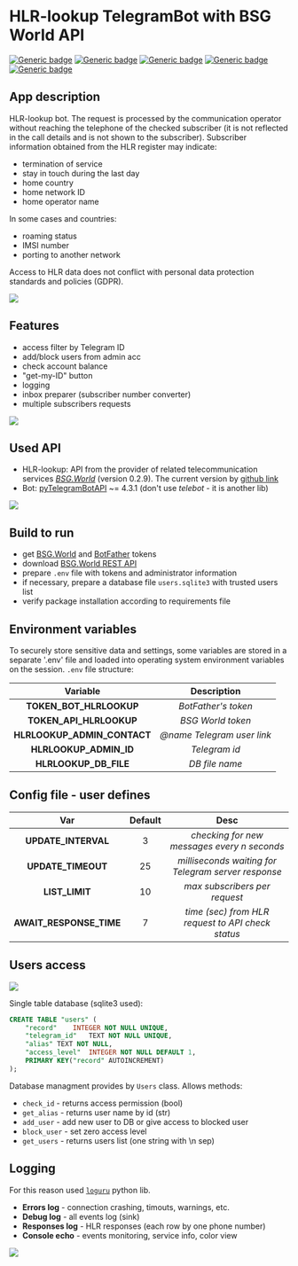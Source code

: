 # HLR-lookup TelegramBot with BSG World API

[![Generic badge](https://img.shields.io/badge/Telegram-pyTelegramBotAPI-COLOR.svg)](https://github.com/OlehOleinikov/hlr_lookup_bot#used-api)
[![Generic badge](https://img.shields.io/badge/logging-loguru-COLOR.svg)](https://github.com/OlehOleinikov/hlr_lookup_bot#logging)
[![Generic badge](https://img.shields.io/badge/HLR-BSG.World_REST_API-COLOR.svg)](https://github.com/OlehOleinikov/hlr_lookup_bot#used-api)
[![Generic badge](https://img.shields.io/badge/access_control-SQLite3-COLOR.svg)](https://github.com/OlehOleinikov/hlr_lookup_bot#users-access)
[![Generic badge](https://img.shields.io/badge/token_storage-sys.environ-COLOR.svg)](https://github.com/OlehOleinikov/hlr_lookup_bot#environment-variables)

## App description

HLR-lookup bot. The request is processed by the communication operator without reaching the telephone of the checked subscriber (it is not reflected in the call details and is not shown to the subscriber). Subscriber information obtained from the HLR register may indicate:
- termination of service
- stay in touch during the last day
- home country
- home network ID
- home operator name

In some cases and countries:
- roaming status
- IMSI number
- porting to another network

Access to HLR data does not conflict with personal data protection standards and policies (GDPR). 

![](demo_img/about_hlr.png)

## Features

- access filter by Telegram ID
- add/block users from admin acc
- check account balance
- "get-my-ID" button
- logging
- inbox preparer (subscriber number converter)
- multiple subscribers requests

![](demo_img/markup.png)

## Used API

- HLR-lookup: API from the provider of related telecommunication services [*BSG.World*](https://bsg.world) (version 0.2.9). 
The current version by [github link](https://github.com/bsgworld/bsg-python)
- Bot: [pyTelegramBotAPI](https://pypi.org/project/pyTelegramBotAPI/) ~= 4.3.1 (don't use *telebot* - it is another lib)

![](demo_img/request.png)

## Build to run

- get [BSG.World](https://app.bsg.world/auth/) and [BotFather](https://telegram.me/BotFather) tokens
- download [BSG.World REST API](https://github.com/bsgworld/bsg-python/tree/master/bsg_restapi)
- prepare ```.env``` file with tokens and administrator information
- if necessary, prepare a database file ```users.sqlite3``` with trusted users list
- verify package installation according to requirements file 

## Environment variables

To securely store sensitive data and settings, some variables are stored in a separate '.env' file and loaded 
into operating system environment variables on the session. ```.env``` file structure:

| Variable |Description |
| :---: | :---: |
| **TOKEN_BOT_HLRLOOKUP** |*BotFather's token* |
| **TOKEN_API_HLRLOOKUP** |*BSG World token* |
| **HLRLOOKUP_ADMIN_CONTACT** |*@name Telegram user link* |
| **HLRLOOKUP_ADMIN_ID** |*Telegram id* |
| **HLRLOOKUP_DB_FILE** |*DB file name* |

## Config file - user defines

| Var | Default | Desc |
| :---: | :---: | :---: |
| **UPDATE_INTERVAL** | 3 | *checking for new messages every n seconds* |
| **UPDATE_TIMEOUT** | 25 | *milliseconds waiting for Telegram server response* |
| **LIST_LIMIT** | 10 | *max subscribers per request* |
| **AWAIT_RESPONSE_TIME** | 7 | *time (sec) from HLR request to API check status* |

## Users access

![](demo_img/user_list.png)

Single table database (sqlite3 used):
```sql
CREATE TABLE "users" (
	"record"	INTEGER NOT NULL UNIQUE,
	"telegram_id"	TEXT NOT NULL UNIQUE,
	"alias"	TEXT NOT NULL,
	"access_level"	INTEGER NOT NULL DEFAULT 1,
	PRIMARY KEY("record" AUTOINCREMENT)
);
```
Database managment provides by ```Users``` class. Allows methods: 
- ```check_id``` - returns access permission (bool)
- ```get_alias``` - returns user name by id (str)
- ```add_user``` - add new user to DB or give access to blocked user
- ```block_user``` - set zero access level
- ```get_users``` - returns users list (one string with \n sep)

## Logging

For this reason used [```loguru```](https://pypi.org/project/loguru/) python lib.

- **Errors log** - connection crashing, timouts, warnings, etc.
- **Debug log** - all events log (sink)
- **Responses log** - HLR responses (each row by one phone number)
- **Console echo** - events monitoring, service info, color view

![](demo_img/demo_con.png)


